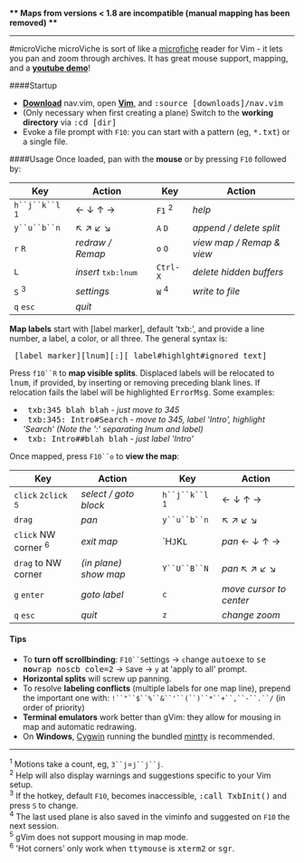 **\*\* Maps from versions < 1.8 are incompatible (manual mapping has been removed) \*\***

---
#microViche
microViche is sort of like a [microfiche](http://www.wisegeek.org/what-is-microfiche.htm) reader for Vim - it lets you pan and zoom through archives. It has great mouse support, mapping, and a **[youtube demo](http://www.youtube.com/watch?v=xkED6Mv_4bc)**!

####Startup
- **[Download](https://raw.github.com/q335r49/textabyss/master/nav.vim)** nav.vim, open **[Vim](http://www.vim.org)**, and <samp>:source [downloads]/nav.vim</samp>
- (Only necessary when first creating a plane) Switch to the **working directory** via <samp>:cd [dir]</samp> 
- Evoke a file prompt with `F10`: you can start with a pattern (eg, <samp>*.txt</samp>) or a single file.

####Usage
Once loaded, pan with the **mouse** or by pressing `F10` followed by:

Key | Action | | Key | Action
----- | ----- | --- | --- | ---
`h``j``k``l` <sup>1</sup>| ← ↓ ↑ → | | `F1` <sup>2</sup> | *help*
`y``u``b``n` | ↖ ↗ ↙ ↘  ||`A` `D` |*append / delete split*
`r` `R` | *redraw / Remap* | |`o` `O` | *view map / Remap & view*
`L` | *insert* <samp>txb:lnum</samp> ||`Ctrl-X`| *delete hidden buffers*
`S` <sup>3</sup> | *settings* | |`W` <sup>4</sup>| *write to file*
`q` `esc` | *quit*| | 

**Map labels** start with [label marker], default 'txb:', and provide a line number, a label, a color, or all three. The general syntax is:

<samp>&nbsp;[label marker][lnum][:][ label#highlght#ignored text]</samp>

Press `f10``R` to **map visible splits**. Displaced labels will be relocated to <samp>lnum</samp>, if provided, by inserting or removing preceding blank lines. If relocation fails the label will be highlighted <samp>ErrorMsg</samp>. Some examples:
- <samp>&nbsp;txb:345 blah blah</samp> - *just move to 345*  
- <samp>&nbsp;txb:345: Intro#Search</samp> - *move to 345, label 'Intro', highlight 'Search' (Note the ':' separating lnum and label)*  
- <samp>&nbsp;txb: Intro##blah blah</samp> - *just label 'Intro'*

Once mapped, press `F10``o` to **view the map**:

Key | Action | | Key | Action
--- | --- | --- | --- | ---
`click`  `2click` <sup>5</sup>|*select / goto block*||`h``j``k``l` <sup>1</sup>|← ↓ ↑ →
`drag` | *pan* || `y``u``b``n` |↖ ↗ ↙ ↘
`click` NW corner <sup>6</sup>|*exit map*||`H``J``K``L`` |*pan* ← ↓ ↑ →
`drag` to NW corner | *(in plane) show map* ||`Y``U``B``N` |*pan* ↖ ↗ ↙ ↘
`g` `enter`| *goto label*|| `c` |*move cursor to center*
`q` `esc`|*quit* || `z` |*change zoom*

#### Tips
- To **turn off scrollbinding**: `F10``S`ettings → `c`hange <samp>autoexe</samp> to <samp>se </samp>**<samp>no</samp>**<samp>wrap noscb cole=2</samp> → `S`ave → `y` at 'apply to all' prompt.  
- **Horizontal splits** will screw up panning.  
- To resolve **labeling conflicts** (multiple labels for one map line), prepend the important one with: `!``"``$``%``&``'``(``)``*``+``,``-``.``/` (in order of priority)
- **Terminal emulators** work better than gVim: they allow for mousing in map and automatic redrawing.
- On **Windows**, [Cygwin](http://www.cygwin.com/) running the bundled [mintty](https://code.google.com/p/mintty/) is recommended.

----
<sup>1</sup> Motions take a count, eg, `3``j`=`j``j``j`.  
<sup>2</sup> Help will also display warnings and suggestions specific to your Vim setup.  
<sup>3</sup> If the hotkey, default `F10`, becomes inaccessible, <samp>:call TxbInit()</samp> and press `S` to change.  
<sup>4</sup> The last used plane is also saved in the viminfo and suggested on `F10` the next session.  
<sup>5</sup> gVim does not support mousing in map mode.  
<sup>6</sup> 'Hot corners' only work when <samp>ttymouse</samp> is <samp>xterm2</samp> or <samp>sgr</samp>.
